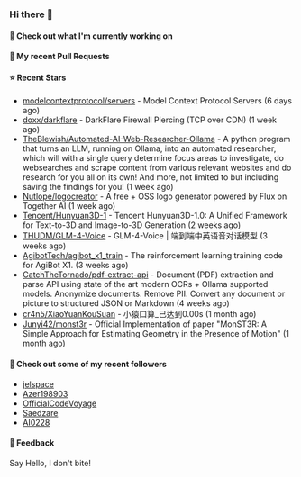 ### Hi there 👋

#### 👷 Check out what I'm currently working on

#### 🔨 My recent Pull Requests


#### ⭐ Recent Stars

- [modelcontextprotocol/servers](https://github.com/modelcontextprotocol/servers) - Model Context Protocol Servers (6 days ago)
- [doxx/darkflare](https://github.com/doxx/darkflare) - DarkFlare Firewall Piercing (TCP over CDN) (1 week ago)
- [TheBlewish/Automated-AI-Web-Researcher-Ollama](https://github.com/TheBlewish/Automated-AI-Web-Researcher-Ollama) - A python program that turns an LLM, running on Ollama, into an automated researcher, which will with a single query determine focus areas to investigate, do websearches and scrape content from various relevant websites and do research for you all on its own! And more, not limited to but including saving the findings for you! (1 week ago)
- [Nutlope/logocreator](https://github.com/Nutlope/logocreator) - A free &#43; OSS logo generator powered by Flux on Together AI (1 week ago)
- [Tencent/Hunyuan3D-1](https://github.com/Tencent/Hunyuan3D-1) - Tencent Hunyuan3D-1.0: A Unified Framework for Text-to-3D and Image-to-3D Generation (2 weeks ago)
- [THUDM/GLM-4-Voice](https://github.com/THUDM/GLM-4-Voice) - GLM-4-Voice | 端到端中英语音对话模型 (3 weeks ago)
- [AgibotTech/agibot_x1_train](https://github.com/AgibotTech/agibot_x1_train) - The reinforcement learning training code for AgiBot X1. (3 weeks ago)
- [CatchTheTornado/pdf-extract-api](https://github.com/CatchTheTornado/pdf-extract-api) - Document (PDF) extraction and parse API using state of the art modern OCRs &#43; Ollama supported models. Anonymize documents. Remove PII. Convert any document or picture to structured JSON or Markdown (4 weeks ago)
- [cr4n5/XiaoYuanKouSuan](https://github.com/cr4n5/XiaoYuanKouSuan) - 小猿口算_已达到0.00s (1 month ago)
- [Junyi42/monst3r](https://github.com/Junyi42/monst3r) - Official Implementation of paper &#34;MonST3R: A Simple Approach for Estimating Geometry in the Presence of Motion&#34; (1 month ago)

#### 👯 Check out some of my recent followers

- [jelspace](https://github.com/jelspace)
- [Azer198903](https://github.com/Azer198903)
- [OfficialCodeVoyage](https://github.com/OfficialCodeVoyage)
- [Saedzare](https://github.com/Saedzare)
- [AI0228](https://github.com/AI0228)

#### 💬 Feedback

Say Hello, I don't bite!